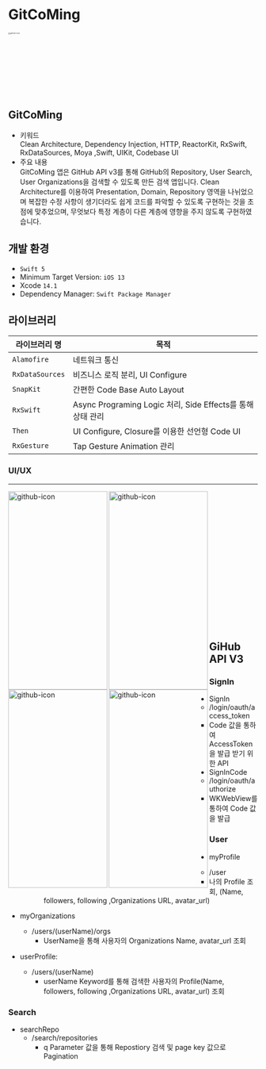# GitCoMing

<img width="500" height="500" src="https://user-images.githubusercontent.com/23008224/211275019-0102ac39-c908-48a5-8423-2676ff22fe79.png" alt="github-icon" style="zoom:25%;"/>

## GitCoMing



- 키워드  
  Clean Architecture, Dependency Injection, HTTP,  ReactorKit, RxSwift, RxDataSources, Moya  ,Swift, UIKit, Codebase UI
- 주요 내용  
  GitCoMing 앱은 GitHub API v3를 통해 GitHub의 Repository, User Search, User Organizations을 검색할 수 있도록 만든 검색 앱입니다. Clean Architecture를 이용하여 Presentation, Domain, Repository 영역을 나뉘었으며 복잡한 수정 사항이 생기더라도 쉽게 코드를 파악할 수 있도록 구현하는 것을 초점에 맞추었으며, 무엇보다 특정 계층이 다른 계층에 영향을 주지 않도록 구현하였습니다.

## 개발 환경


- `Swift 5`
- Minimum Target Version: `iOS 13`
- Xcode `14.1` 
- Dependency Manager: `Swift Package Manager`

## 라이브러리

| 라이브러리 명   | 목적                                                       |
| --------------- | ---------------------------------------------------------- |
| `Alamofire`     | 네트워크 통신                                              |
| `RxDataSources` | 비즈니스 로직 분리, UI Configure                           |
| `SnapKit`       | 간편한 Code Base Auto Layout                               |
| `RxSwift`       | Async Programing Logic 처리, Side Effects를 통해 상태 관리 |
| `Then`          | UI Configure, Closure를 이용한 선언형 Code UI              |
| `RxGesture`     | Tap Gesture Animation 관리                                 |


### UI/UX

---
<img width="200" height="400" align="left" src="https://user-images.githubusercontent.com/23008224/211286943-35281777-b6e1-4e61-9155-a2417caddb83.png" alt="github-icon"/><img width="200" height="400" align="left" src="https://user-images.githubusercontent.com/23008224/211287050-2ef5daaa-a30e-4ea6-97b2-c65e16ccf35a.png" alt="github-icon"/><img width="200" height="400" align="left" src="https://user-images.githubusercontent.com/23008224/211287444-b77470ee-3ada-49d7-a7cf-f9882ad62983.png" alt="github-icon"/><img width="200" height="400" align="left" src="https://user-images.githubusercontent.com/23008224/211287625-36c731a3-0774-44d4-8ecd-ac50676d2d17.png" alt="github-icon"/> <br/><br/><br/> <br/> <br/> <br/> <br/> <br/> <br/> <br/> <br/> <br/> <br/> <br/> <br/> <br/>

## GiHub API V3

### SignIn

- SignIn
  - /login/oauth/access_token
    - Code 값을 통하여 AccessToken을 발급 받기 위한 API
- SignInCode
  - /login/oauth/authorize
    - WKWebView를 통하여 Code 값을 발급

### User
- myProfile
  - /user
    - 나의 Profile 조회, (Name, followers, following ,Organizations URL, avatar_url)
- myOrganizations
  - /users/\(userName)/orgs
    - UserName을 통해 사용자의 Organizations Name, avatar_url 조회

- userProfile: 
  - /users/\(userName)
    - userName Keyword를 통해 검색한 사용자의 Profile(Name, followers, following ,Organizations URL, avatar_url) 조회
    
### Search
  - searchRepo
    - /search/repositories
      - q Parameter 값을 통해 Repostiory 검색 및 page key 값으로 Pagination

